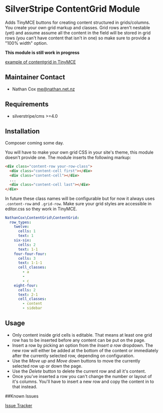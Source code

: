 # SilverStripe ContentGrid Module

Adds TinyMCE buttons for creating content structured in grids/columns.  You create your own grid markup and classes.  Grid rows aren't nestable (yet) and assume assume all the content in the field will be stored in grid rows (you can't have content that isn't in one) so make sure to provide a "100% width" option.

**This module is still work in progress**

[example of contentgrid in TinyMCE](./doc/content-grid-1.png)


## Maintainer Contact

* Nathan Cox <me@nathan.net.nz>

## Requirements

* silverstripe/cms >=4.0

## Installation

Composer coming some day.



You will have to make your own grid CSS in your site's theme, this module doesn't provide one. The module inserts the following markup:

```html
<div class="content-row your-row-class">
  <div class="content-cell first"></div>
  <div class="content-cell"></div>
  ...
  <div class="content-cell last"></div>
</div>
```
In future these class names will be configurable but for now it always uses `.content-row` and `.grid-row`.  Make sure your grid styles are accessible in editor.css so they work in TinyMCE.



```yml
NathanCox\ContentGrid\ContentGrid:
  row_types:
    twelve:
      cells: 1
      text: 1
    six-six:
      cells: 2
      text: 1-1
    four-four-four:
      cells: 3
      text: 1-1-1
      cell_classes:
        - a
        - 
        - c
    eight-four:
      cells: 2
      text: 2-1
      cell_classes:
        - content
        - sidebar
```

## Usage

* Only content inside grid cells is editable.  That means at least one grid row has to be inserted before any content can be put on the page.
* Insert a row by picking an option from the *Insert a row* dropdown.  The new row will either be added at the bottom of the content or immediately after the currently selected row, depending on configuration.
* Use the *Move up* and *Move down* buttons to move the currently selected row up or down the page.
* Use the *Delete* button to delete the current row and all it's content.
* Once you've inserted a row you can't change the number or layout of it's columns.  You'll have to insert a new row and copy the content in to that instead.


##Known Issues

[Issue Tracker](https://github.com/nathancox/silverstripe-contentgrid/issues)
